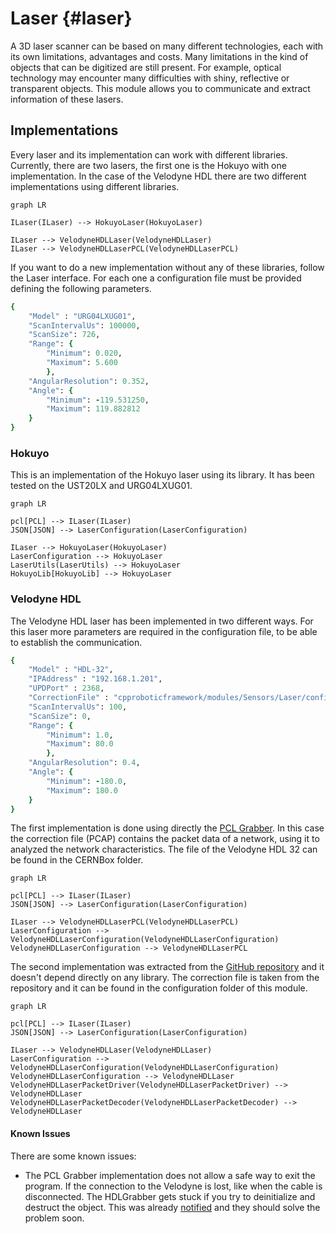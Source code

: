 # Laser {#laser}
A 3D laser scanner can be based on many different technologies, each with its own limitations, advantages and costs. Many limitations in the kind of objects that can be digitized are still present. For example, optical technology may encounter many difficulties with shiny, reflective or transparent objects. This module allows you to communicate and extract information of these lasers.

## Implementations

Every laser and its implementation can work with different libraries. Currently, there are two lasers, the first one is the Hokuyo with one implementation. In the case of the Velodyne HDL there are two different implementations using different libraries.

```mermaid
graph LR

ILaser(ILaser) --> HokuyoLaser(HokuyoLaser)

ILaser --> VelodyneHDLLaser(VelodyneHDLLaser)
ILaser --> VelodyneHDLLaserPCL(VelodyneHDLLaserPCL)
```

If you want to do a new implementation without any of these libraries, follow the Laser interface. For each one a configuration file must be provided defining the following parameters.

```ruby
{
    "Model" : "URG04LXUG01",
    "ScanIntervalUs": 100000,
    "ScanSize": 726,
    "Range": {
        "Minimum": 0.020,
        "Maximum": 5.600
        },
    "AngularResolution": 0.352,
    "Angle": {
        "Minimum": -119.531250,
        "Maximum": 119.882812
    }
}
```

### Hokuyo

This is an implementation of the Hokuyo laser using its library. It has been tested on the UST20LX and URG04LXUG01.

```mermaid
graph LR

pcl[PCL] --> ILaser(ILaser)
JSON[JSON] --> LaserConfiguration(LaserConfiguration)

ILaser --> HokuyoLaser(HokuyoLaser)
LaserConfiguration --> HokuyoLaser
LaserUtils(LaserUtils) --> HokuyoLaser
HokuyoLib[HokuyoLib] --> HokuyoLaser
```

### Velodyne HDL

The Velodyne HDL laser has been implemented in two different ways. For this laser more parameters are required in the configuration file, to be able to establish the communication.

```ruby
{
    "Model" : "HDL-32",
    "IPAddress" : "192.168.1.201",
    "UPDPort" : 2368,
    "CorrectionFile" : "cpproboticframework/modules/Sensors/Laser/config/32db.xml",
    "ScanIntervalUs": 100,
    "ScanSize": 0,
    "Range": {
        "Minimum": 1.0,
        "Maximum": 80.0
        },
    "AngularResolution": 0.4,
    "Angle": {
        "Minimum": -180.0,
        "Maximum": 180.0
    }
}
```

The first implementation is done using directly the [PCL Grabber](https://pcl-tutorials.readthedocs.io/en/latest/hdl_grabber.html?highlight=Velodyne). In this case the correction file (PCAP) contains the packet data of a network, using it to analyzed the network characteristics. The file of the Velodyne HDL 32 can be found in the CERNBox folder.

```mermaid
graph LR

pcl[PCL] --> ILaser(ILaser)
JSON[JSON] --> LaserConfiguration(LaserConfiguration)

ILaser --> VelodyneHDLLaserPCL(VelodyneHDLLaserPCL)
LaserConfiguration --> VelodyneHDLLaserConfiguration(VelodyneHDLLaserConfiguration)
VelodyneHDLLaserConfiguration --> VelodyneHDLLaserPCL
```

The second implementation was extracted from the [GitHub repository](https://github.com/nicrip/VelodyneHDL) and it doesn't depend directly on any library. The correction file is taken from the repository and it can be found in the configuration folder of this module.

```mermaid
graph LR

pcl[PCL] --> ILaser(ILaser)
JSON[JSON] --> LaserConfiguration(LaserConfiguration)

ILaser --> VelodyneHDLLaser(VelodyneHDLLaser)
LaserConfiguration --> VelodyneHDLLaserConfiguration(VelodyneHDLLaserConfiguration)
VelodyneHDLLaserConfiguration --> VelodyneHDLLaser
VelodyneHDLLaserPacketDriver(VelodyneHDLLaserPacketDriver) --> VelodyneHDLLaser
VelodyneHDLLaserPacketDecoder(VelodyneHDLLaserPacketDecoder) --> VelodyneHDLLaser
```
#### Known Issues

There are some known issues:

 * The PCL Grabber implementation does not allow a safe way to exit the program. If the connection to the Velodyne is lost, like when the cable is disconnected. The HDLGrabber gets stuck if you try to deinitialize and destruct the object. This was already [notified](https://github.com/PointCloudLibrary/pcl/issues/4094) and they should solve the problem soon.
